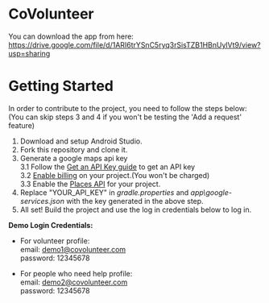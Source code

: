 # CoVolunteer

You can download the app from here:  
https://drive.google.com/file/d/1ARI6trYSnC5ryq3rSisTZB1HBnUylVt9/view?usp=sharing

# Getting Started
In order to contribute to the project, you need to follow the steps below:  
(You can skip steps 3 and 4 if you won't be testing the 'Add a request' feature)
1. Download and setup Android Studio.
2. Fork this repository and clone it.
3. Generate a google maps api key  
3.1 Follow the [Get an API Key guide](https://developers.google.com/places/android-sdk/get-api-key) to get an API key  
3.2 [Enable billing](https://console.cloud.google.com/project/_/billing/enable?redirect=https://developers.google.com/places/android-sdk/start?dialogOnLoad%3Dbilling-enabled) on your project.(You won't be charged)  
3.3 Enable the [Places API](https://cloud.google.com/console/apis/library/places-backend.googleapis.com) for your project.
4. Replace "YOUR_API_KEY" in _gradle.properties_ and _app\google-services.json_ with the key generated in the above step.
5. All set! Build the project and use the log in credentials below to log in.


**Demo Login Credentials:**

* For volunteer profile:  
email: demo1@covolunteer.com  
password: 12345678

* For people who need help profile:  
email: demo2@covolunteer.com  
password: 12345678
